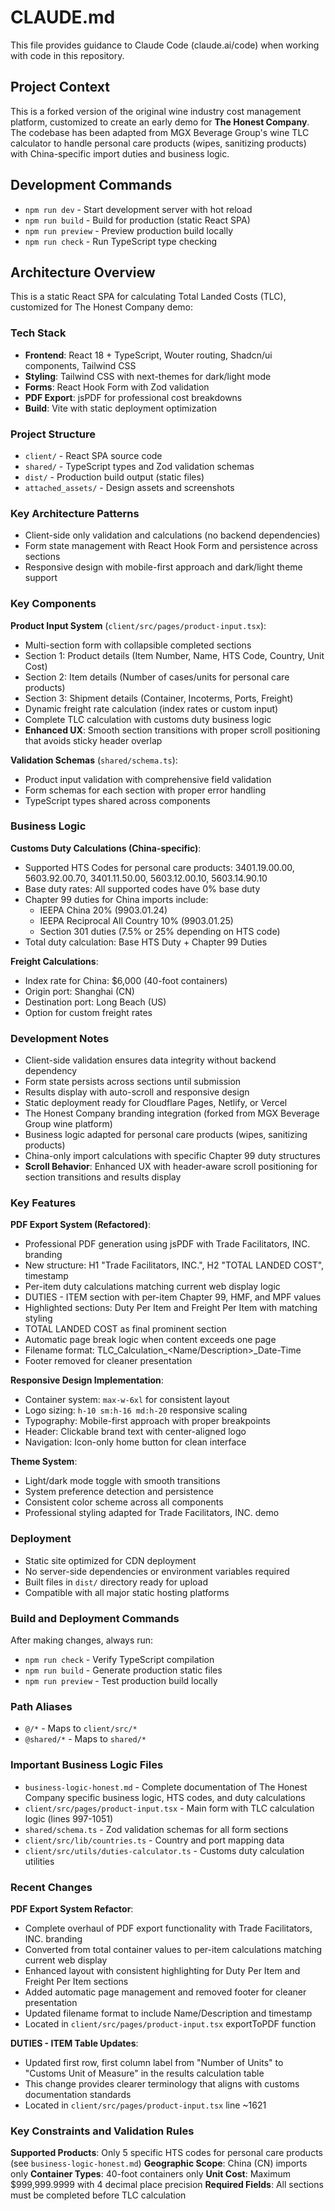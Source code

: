 # CLAUDE.md

This file provides guidance to Claude Code (claude.ai/code) when working with code in this repository.

## Project Context

This is a forked version of the original wine industry cost management platform, customized to create an early demo for **The Honest Company**. The codebase has been adapted from MGX Beverage Group's wine TLC calculator to handle personal care products (wipes, sanitizing products) with China-specific import duties and business logic.

## Development Commands

- `npm run dev` - Start development server with hot reload
- `npm run build` - Build for production (static React SPA)
- `npm run preview` - Preview production build locally
- `npm run check` - Run TypeScript type checking

## Architecture Overview

This is a static React SPA for calculating Total Landed Costs (TLC), customized for The Honest Company demo:

### Tech Stack
- **Frontend**: React 18 + TypeScript, Wouter routing, Shadcn/ui components, Tailwind CSS
- **Styling**: Tailwind CSS with next-themes for dark/light mode
- **Forms**: React Hook Form with Zod validation
- **PDF Export**: jsPDF for professional cost breakdowns
- **Build**: Vite with static deployment optimization

### Project Structure
- `client/` - React SPA source code
- `shared/` - TypeScript types and Zod validation schemas
- `dist/` - Production build output (static files)
- `attached_assets/` - Design assets and screenshots

### Key Architecture Patterns
- Client-side only validation and calculations (no backend dependencies)
- Form state management with React Hook Form and persistence across sections
- Responsive design with mobile-first approach and dark/light theme support

### Key Components

**Product Input System** (`client/src/pages/product-input.tsx`):
- Multi-section form with collapsible completed sections
- Section 1: Product details (Item Number, Name, HTS Code, Country, Unit Cost)
- Section 2: Item details (Number of cases/units for personal care products)
- Section 3: Shipment details (Container, Incoterms, Ports, Freight)
- Dynamic freight rate calculation (index rates or custom input)
- Complete TLC calculation with customs duty business logic
- **Enhanced UX**: Smooth section transitions with proper scroll positioning that avoids sticky header overlap

**Validation Schemas** (`shared/schema.ts`):
- Product input validation with comprehensive field validation
- Form schemas for each section with proper error handling
- TypeScript types shared across components

### Business Logic

**Customs Duty Calculations (China-specific)**:
- Supported HTS Codes for personal care products: 3401.19.00.00, 5603.92.00.70, 3401.11.50.00, 5603.12.00.10, 5603.14.90.10
- Base duty rates: All supported codes have 0% base duty
- Chapter 99 duties for China imports include:
  - IEEPA China 20% (9903.01.24)
  - IEEPA Reciprocal All Country 10% (9903.01.25)
  - Section 301 duties (7.5% or 25% depending on HTS code)
- Total duty calculation: Base HTS Duty + Chapter 99 Duties

**Freight Calculations**:
- Index rate for China: $6,000 (40-foot containers)
- Origin port: Shanghai (CN)
- Destination port: Long Beach (US)
- Option for custom freight rates

### Development Notes

- Client-side validation ensures data integrity without backend dependency
- Form state persists across sections until submission
- Results display with auto-scroll and responsive design
- Static deployment ready for Cloudflare Pages, Netlify, or Vercel
- The Honest Company branding integration (forked from MGX Beverage Group wine platform)
- Business logic adapted for personal care products (wipes, sanitizing products)
- China-only import calculations with specific Chapter 99 duty structures
- **Scroll Behavior**: Enhanced UX with header-aware scroll positioning for section transitions and results display

### Key Features

**PDF Export System (Refactored)**:
- Professional PDF generation using jsPDF with Trade Facilitators, INC. branding
- New structure: H1 "Trade Facilitators, INC.", H2 "TOTAL LANDED COST", timestamp
- Per-item duty calculations matching current web display logic
- DUTIES - ITEM section with per-item Chapter 99, HMF, and MPF values
- Highlighted sections: Duty Per Item and Freight Per Item with matching styling
- TOTAL LANDED COST as final prominent section
- Automatic page break logic when content exceeds one page
- Filename format: TLC_Calculation_<Name/Description>_Date-Time
- Footer removed for cleaner presentation

**Responsive Design Implementation**:
- Container system: `max-w-6xl` for consistent layout
- Logo sizing: `h-10 sm:h-16 md:h-20` responsive scaling
- Typography: Mobile-first approach with proper breakpoints
- Header: Clickable brand text with center-aligned logo
- Navigation: Icon-only home button for clean interface

**Theme System**:
- Light/dark mode toggle with smooth transitions
- System preference detection and persistence
- Consistent color scheme across all components
- Professional styling adapted for Trade Facilitators, INC. demo

### Deployment
- Static site optimized for CDN deployment
- No server-side dependencies or environment variables required
- Built files in `dist/` directory ready for upload
- Compatible with all major static hosting platforms

### Build and Deployment Commands
After making changes, always run:
- `npm run check` - Verify TypeScript compilation
- `npm run build` - Generate production static files
- `npm run preview` - Test production build locally

### Path Aliases
- `@/*` - Maps to `client/src/*`
- `@shared/*` - Maps to `shared/*`

### Important Business Logic Files
- `business-logic-honest.md` - Complete documentation of The Honest Company specific business logic, HTS codes, and duty calculations
- `client/src/pages/product-input.tsx` - Main form with TLC calculation logic (lines 997-1051)
- `shared/schema.ts` - Zod validation schemas for all form sections
- `client/src/lib/countries.ts` - Country and port mapping data
- `client/src/utils/duties-calculator.ts` - Customs duty calculation utilities

### Recent Changes

**PDF Export System Refactor**:
- Complete overhaul of PDF export functionality with Trade Facilitators, INC. branding
- Converted from total container values to per-item calculations matching current web display
- Enhanced layout with consistent highlighting for Duty Per Item and Freight Per Item sections
- Added automatic page management and removed footer for cleaner presentation
- Updated filename format to include Name/Description and timestamp
- Located in `client/src/pages/product-input.tsx` exportToPDF function

**DUTIES - ITEM Table Updates**:
- Updated first row, first column label from "Number of Units" to "Customs Unit of Measure" in the results calculation table
- This change provides clearer terminology that aligns with customs documentation standards
- Located in `client/src/pages/product-input.tsx` line ~1621

### Key Constraints and Validation Rules

**Supported Products**: Only 5 specific HTS codes for personal care products (see `business-logic-honest.md`)
**Geographic Scope**: China (CN) imports only
**Container Types**: 40-foot containers only
**Unit Cost**: Maximum $999,999.9999 with 4 decimal place precision
**Required Fields**: All sections must be completed before TLC calculation